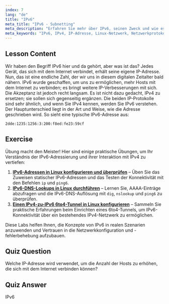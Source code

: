 ```yaml
---
index: 7
lang: "de"
title: "IPv6"
meta_title: "IPv6 - Subnetting"
meta_description: "Erfahren Sie mehr über IPv6, seinen Zweck und wie es IPv4 ergänzt. Verstehen Sie die IPv6-Adressierung und ihre Rolle bei der Verbindung weiterer Geräte mit dem Internet."
meta_keywords: "IPv6, IPv4, IP-Adresse, Linux-Netzwerk, Netzwerkprotokolle, Anfänger, Tutorial, Anleitung"
---
```


## Lesson Content

Wir haben den Begriff IPv6 hier und da gehört, aber was ist das? Jedes Gerät, das sich mit dem Internet verbindet, erhält seine eigene IP-Adresse. Nun, das ist eine endliche Zahl, der wir uns in diesem digitalen Zeitalter bald nähern. IPv6 wurde geschaffen, um uns zu ermöglichen, mehr Hosts mit dem Internet zu verbinden; es bringt weitere IP-Verbesserungen mit sich. Die Akzeptanz ist jedoch recht langsam. Es ist nicht dazu gedacht, IPv4 zu ersetzen; sie sollen sich gegenseitig ergänzen. Die beiden IP-Protokolle sind sehr ähnlich, und wenn Sie IPv4 kennen, werden Sie IPv6 verstehen. Der Hauptunterschied liegt in der Art und Weise, wie die Adresse geschrieben wird. So sieht eine typische IPv6-Adresse aus:

```plaintext
2dde:1235:1256:3:200:f8ed:fe23:59cf
```

## Exercise

Übung macht den Meister! Hier sind einige praktische Übungen, um Ihr Verständnis der IPv6-Adressierung und ihrer Interaktion mit IPv4 zu vertiefen:

1. **[IPv6-Adressen in Linux konfigurieren und überprüfen](https://labex.io/de/labs/linux-configure-and-verify-ipv6-addresses-in-linux-592858)** – Üben Sie das Zuweisen statischer IPv6-Adressen und das Testen der Konnektivität mit den Befehlen `ip` und `ping6`.
2. **[IPv6-DNS-Lookups in Linux durchführen](https://labex.io/de/labs/linux-perform-ipv6-dns-lookups-in-linux-592862)** – Lernen Sie, AAAA-Einträge abzufragen und die IPv6-DNS-Auflösung mit `dig`, `nslookup` und `ping6` zu überprüfen.
3. **[Einen IPv4-zu-IPv6 6to4-Tunnel in Linux konfigurieren](https://labex.io/de/labs/linux-configure-an-ipv4-to-ipv6-6to4-tunnel-in-linux-592867)** – Sammeln Sie praktische Erfahrungen beim Einrichten eines 6to4-Tunnels, um IPv6-Konnektivität über ein bestehendes IPv4-Netzwerk zu ermöglichen.

Diese Labs helfen Ihnen, die Konzepte von IPv6 in realen Szenarien anzuwenden und Vertrauen in die Netzwerkkonfiguration und -fehlerbehebung aufzubauen.

## Quiz Question

Welche IP-Adresse wird verwendet, um die Anzahl der Hosts zu erhöhen, die sich mit dem Internet verbinden können?

## Quiz Answer

IPv6
